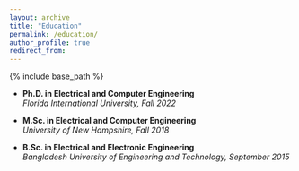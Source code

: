```yaml
---
layout: archive
title: "Education"
permalink: /education/
author_profile: true
redirect_from:
---
```


{% include base_path %}

<!--## Work Experience-->


- **Ph.D. in Electrical and Computer Engineering**  
*Florida International University, Fall 2022*


- **M.Sc. in Electrical and Computer Engineering**  
*University of New Hampshire, Fall 2018*


- **B.Sc. in Electrical and Electronic Engineering**  
*Bangladesh University of Engineering and Technology, September 2015*


